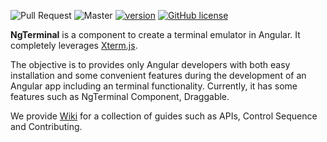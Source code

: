 ![Pull Request](https://github.com/qwefgh90/ng-terminal/actions/workflows/test.yml/badge.svg)
![Master](https://github.com/qwefgh90/ng-terminal/actions/workflows/deploy.yml/badge.svg)
[![version](https://badge.fury.io/js/ng-terminal.svg)](https://www.npmjs.com/package/ng-terminal) [![GitHub license](https://img.shields.io/badge/license-MIT-blue.svg)]()

**NgTerminal** is a component to create a terminal emulator in Angular. It completely leverages [Xterm.js](https://xtermjs.org/).

The objective is to provides only Angular developers with both easy installation and some convenient features during the development of an Angular app including an terminal functionality. Currently, it has some features such as NgTerminal Component, Draggable.

We provide [Wiki](https://github.com/qwefgh90/ng-terminal/wiki) for a collection of guides such as APIs, Control Sequence and Contributing.
